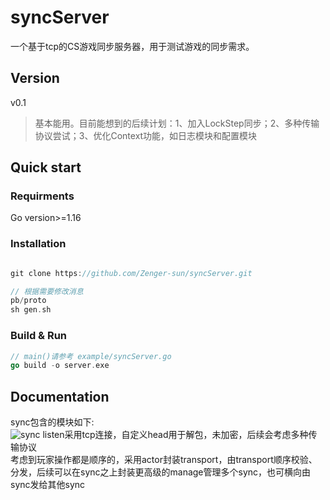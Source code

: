 # syncServer

一个基于tcp的CS游戏同步服务器，用于测试游戏的同步需求。

## Version  
v0.1  
> 基本能用。目前能想到的后续计划：1、加入LockStep同步；2、多种传输协议尝试；3、优化Context功能，如日志模块和配置模块  

## Quick start  

### Requirments
Go version>=1.16

### Installation
```go

git clone https://github.com/Zenger-sun/syncServer.git  

// 根据需要修改消息 
pb/proto
sh gen.sh
```

### Build & Run

```go
// main()请参考 example/syncServer.go
go build -o server.exe
```

## Documentation

sync包含的模块如下:  
![sync](https://user-images.githubusercontent.com/22719311/158414263-fd1ddd8e-f0b2-434e-b5de-7d4f1ffe2e07.png)
listen采用tcp连接，自定义head用于解包，未加密，后续会考虑多种传输协议  
考虑到玩家操作都是顺序的，采用actor封装transport，由transport顺序校验、分发，后续可以在sync之上封装更高级的manage管理多个sync，也可横向由sync发给其他sync  
